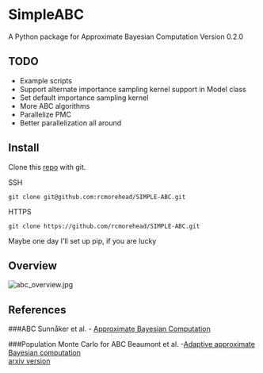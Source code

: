 SimpleABC
======

A Python package for Approximate Bayesian Computation
Version 0.2.0


TODO
----

* Example scripts
* Support alternate importance sampling kernel support in Model class
* Set default importance sampling kernel
* More ABC algorithms 
* Parallelize PMC  
* Better parallelization all around 


Install
-------
Clone this [repo](http://rcmorehead.github.io/SIMPLE-ABC/) with git.

SSH

`git clone git@github.com:rcmorehead/SIMPLE-ABC.git`

HTTPS 

`git clone https://github.com/rcmorehead/SIMPLE-ABC.git`

Maybe one day I'll set up pip, if you are lucky

Overview
--------

![abc_overview.jpg](https://github.com/rcmorehead/simpleabc/blob/master/ABC_overview.jpg)



References
----------

###ABC
Sunnåker et al. - [Approximate Bayesian Computation](http://www.ncbi.nlm.nih.gov/pmc/articles/PMC3547661/)


###Population Monte Carlo for ABC
Beaumont et al. -[Adaptive approximate Bayesian computation](http://biomet.oxfordjournals.org/content/96/4/983.abstract)  
[arxiv version](http://arxiv.org/abs/0805.2256)